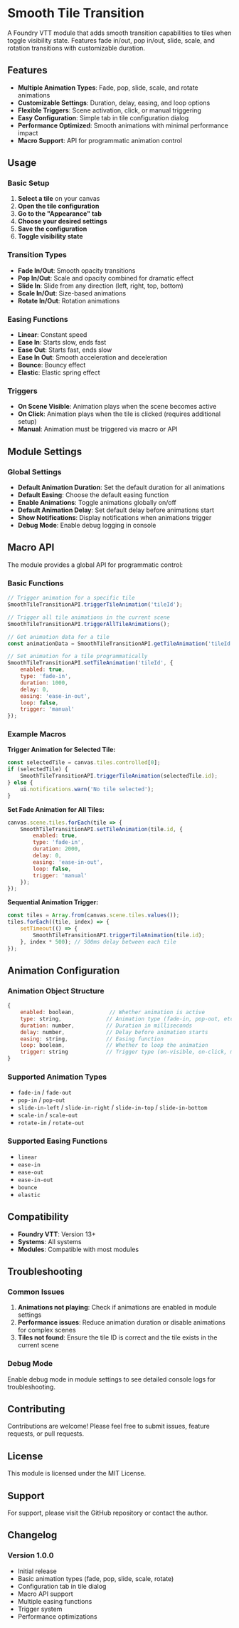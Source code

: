 # Smooth Tile Transition

A Foundry VTT module that adds smooth transition capabilities to tiles when toggle visibility state. Features fade in/out, pop in/out, slide, scale, and rotation transitions with customizable duration.

## Features

- **Multiple Animation Types**: Fade, pop, slide, scale, and rotate animations
- **Customizable Settings**: Duration, delay, easing, and loop options
- **Flexible Triggers**: Scene activation, click, or manual triggering
- **Easy Configuration**: Simple tab in tile configuration dialog
- **Performance Optimized**: Smooth animations with minimal performance impact
- **Macro Support**: API for programmatic animation control

## Usage

### Basic Setup

1. **Select a tile** on your canvas
2. **Open the tile configuration**
3. **Go to the "Appearance" tab**
4. **Choose your desired settings**
5. **Save the configuration**
6. **Toggle visibility state**

### Transition Types

- **Fade In/Out**: Smooth opacity transitions
- **Pop In/Out**: Scale and opacity combined for dramatic effect
- **Slide In**: Slide from any direction (left, right, top, bottom)
- **Scale In/Out**: Size-based animations
- **Rotate In/Out**: Rotation animations

### Easing Functions

- **Linear**: Constant speed
- **Ease In**: Starts slow, ends fast
- **Ease Out**: Starts fast, ends slow
- **Ease In Out**: Smooth acceleration and deceleration
- **Bounce**: Bouncy effect
- **Elastic**: Elastic spring effect

### Triggers

- **On Scene Visible**: Animation plays when the scene becomes active
- **On Click**: Animation plays when the tile is clicked (requires additional setup)
- **Manual**: Animation must be triggered via macro or API

## Module Settings

### Global Settings

- **Default Animation Duration**: Set the default duration for all animations
- **Default Easing**: Choose the default easing function
- **Enable Animations**: Toggle animations globally on/off
- **Default Animation Delay**: Set default delay before animations start
- **Show Notifications**: Display notifications when animations trigger
- **Debug Mode**: Enable debug logging in console

## Macro API

The module provides a global API for programmatic control:

### Basic Functions

```javascript
// Trigger animation for a specific tile
SmoothTileTransitionAPI.triggerTileAnimation('tileId');

// Trigger all tile animations in the current scene
SmoothTileTransitionAPI.triggerAllTileAnimations();

// Get animation data for a tile
const animationData = SmoothTileTransitionAPI.getTileAnimation('tileId');

// Set animation for a tile programmatically
SmoothTileTransitionAPI.setTileAnimation('tileId', {
    enabled: true,
    type: 'fade-in',
    duration: 1000,
    delay: 0,
    easing: 'ease-in-out',
    loop: false,
    trigger: 'manual'
});
```

### Example Macros

**Trigger Animation for Selected Tile:**
```javascript
const selectedTile = canvas.tiles.controlled[0];
if (selectedTile) {
    SmoothTileTransitionAPI.triggerTileAnimation(selectedTile.id);
} else {
    ui.notifications.warn('No tile selected');
}
```

**Set Fade Animation for All Tiles:**
```javascript
canvas.scene.tiles.forEach(tile => {
    SmoothTileTransitionAPI.setTileAnimation(tile.id, {
        enabled: true,
        type: 'fade-in',
        duration: 2000,
        delay: 0,
        easing: 'ease-in-out',
        loop: false,
        trigger: 'manual'
    });
});
```

**Sequential Animation Trigger:**
```javascript
const tiles = Array.from(canvas.scene.tiles.values());
tiles.forEach((tile, index) => {
    setTimeout(() => {
        SmoothTileTransitionAPI.triggerTileAnimation(tile.id);
    }, index * 500); // 500ms delay between each tile
});
```

## Animation Configuration

### Animation Object Structure

```javascript
{
    enabled: boolean,           // Whether animation is active
    type: string,              // Animation type (fade-in, pop-out, etc.)
    duration: number,          // Duration in milliseconds
    delay: number,             // Delay before animation starts
    easing: string,            // Easing function
    loop: boolean,             // Whether to loop the animation
    trigger: string            // Trigger type (on-visible, on-click, manual)
}
```

### Supported Animation Types

- `fade-in` / `fade-out`
- `pop-in` / `pop-out`
- `slide-in-left` / `slide-in-right` / `slide-in-top` / `slide-in-bottom`
- `scale-in` / `scale-out`
- `rotate-in` / `rotate-out`

### Supported Easing Functions

- `linear`
- `ease-in`
- `ease-out`
- `ease-in-out`
- `bounce`
- `elastic`

## Compatibility

- **Foundry VTT**: Version 13+
- **Systems**: All systems
- **Modules**: Compatible with most modules

## Troubleshooting

### Common Issues

1. **Animations not playing**: Check if animations are enabled in module settings
2. **Performance issues**: Reduce animation duration or disable animations for complex scenes
3. **Tiles not found**: Ensure the tile ID is correct and the tile exists in the current scene

### Debug Mode

Enable debug mode in module settings to see detailed console logs for troubleshooting.

## Contributing

Contributions are welcome! Please feel free to submit issues, feature requests, or pull requests.

## License

This module is licensed under the MIT License.

## Support

For support, please visit the GitHub repository or contact the author.

## Changelog

### Version 1.0.0
- Initial release
- Basic animation types (fade, pop, slide, scale, rotate)
- Configuration tab in tile dialog
- Macro API support
- Multiple easing functions
- Trigger system
- Performance optimizations 